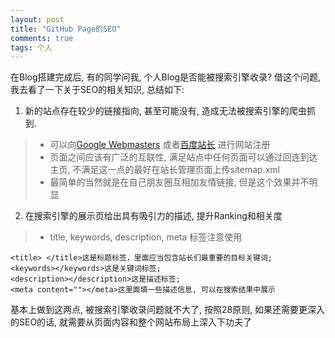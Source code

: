```yaml
---
layout: post
title: "GitHub Page的SEO"
comments: true
tags: 个人
---
```


在Blog搭建完成后, 有的同学问我, 个人Blog是否能被搜索引擎收录?
借这个问题, 我去看了一下关于SEO的相关知识, 总结如下:

1. 新的站点存在较少的链接指向, 甚至可能没有, 造成无法被搜索引擎的爬虫抓到.
> * 可以向[Google Webmasters](https://www.google.com/webmasters) 或者[百度站长](http://zhanzhang.baidu.com) 进行网站注册
> * 页面之间应该有广泛的互联性, 满足站点中任何页面可以通过回连到达主页, 不满足这一点的最好在站长管理页面上传sitemap.xml
> * 最简单的当然就是在自己朋友圈互相加友情链接, 但是这个效果并不明显

2. 在搜索引擎的展示页给出具有吸引力的描述, 提升Ranking和相关度
> * title, keywords, description, meta 标签注意使用

```
<title> </title>这是标题标签，里面应当包含站长们最重要的目标关键词;
<keywords></keywords>这是关键词标签;
<description></description>这是描述标签;
<meta content=""></meta>这里面填一些描述信息, 可以在搜索结果中展示
```

基本上做到这两点, 被搜索引擎收录问题就不大了, 按照28原则, 如果还需要更深入的SEO的话, 就需要从页面内容和整个网站布局上深入下功夫了
